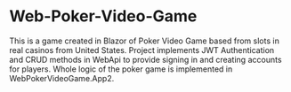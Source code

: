 # Web-Poker-Video-Game
This is a game created in Blazor of Poker Video Game based from slots in real casinos from United States. Project implements JWT Authentication and CRUD methods in WebApi to provide signing in and creating accounts for players. Whole logic of the poker game is implemented in WebPokerVideoGame.App2. 
